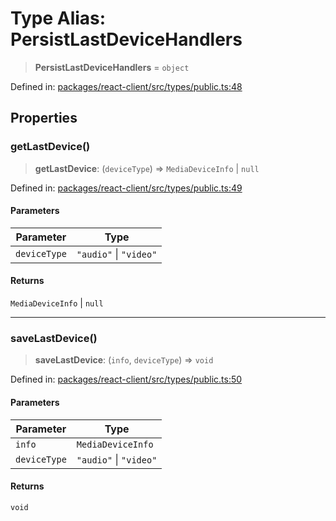 # Type Alias: PersistLastDeviceHandlers

> **PersistLastDeviceHandlers** = `object`

Defined in: [packages/react-client/src/types/public.ts:48](https://github.com/fishjam-cloud/web-client-sdk/blob/8be0da3efcdce0dec0a98faf77f65b941d4a7757/packages/react-client/src/types/public.ts#L48)

## Properties

### getLastDevice()

> **getLastDevice**: (`deviceType`) => `MediaDeviceInfo` \| `null`

Defined in: [packages/react-client/src/types/public.ts:49](https://github.com/fishjam-cloud/web-client-sdk/blob/8be0da3efcdce0dec0a98faf77f65b941d4a7757/packages/react-client/src/types/public.ts#L49)

#### Parameters

| Parameter | Type |
| ------ | ------ |
| `deviceType` | `"audio"` \| `"video"` |

#### Returns

`MediaDeviceInfo` \| `null`

***

### saveLastDevice()

> **saveLastDevice**: (`info`, `deviceType`) => `void`

Defined in: [packages/react-client/src/types/public.ts:50](https://github.com/fishjam-cloud/web-client-sdk/blob/8be0da3efcdce0dec0a98faf77f65b941d4a7757/packages/react-client/src/types/public.ts#L50)

#### Parameters

| Parameter | Type |
| ------ | ------ |
| `info` | `MediaDeviceInfo` |
| `deviceType` | `"audio"` \| `"video"` |

#### Returns

`void`
